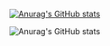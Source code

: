 [![Anurag's GitHub stats](https://github-readme-stats.vercel.app/api?username=MehrabVosough)](https://github.com/anuraghazra/github-readme-stats)

![Anurag's GitHub stats](https://github-readme-stats.vercel.app/api?username=MehrabVosough&show_icons=true&theme=radical)

<!---
MehrabVosough/MehrabVosough is a ✨ special ✨ repository because its `README.md` (this file) appears on your GitHub profile.
You can click the Preview link to take a look at your changes.
--->
